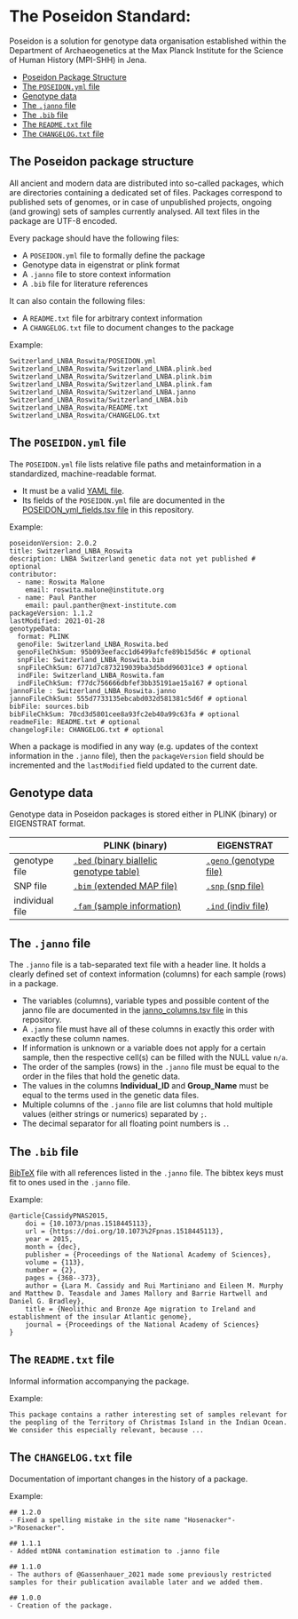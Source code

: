 # The Poseidon Standard:

Poseidon is a solution for genotype data organisation established within the Department of Archaeogenetics at the Max Planck Institute for the Science of Human History (MPI-SHH) in Jena.

* [Poseidon Package Structure](#structure)
* [The `POSEIDON.yml` file](#the-poseidonyml-file)
* [Genotype data](#genotype-data)
* [The `.janno` file](#the-janno-file)
* [The `.bib` file](#the-bib-file)
* [The `README.txt` file](#the-readmetxt-file)
* [The `CHANGELOG.txt` file](#the-changelogtxt-file)

## The Poseidon package structure

All ancient and modern data are distributed into so-called packages, which are directories containing a dedicated set of files. Packages correspond to published sets of genomes, or in case of unpublished projects, ongoing (and growing) sets of samples currently analysed. All text files in the package are UTF-8 encoded.

Every package should have the following files: 

- A `POSEIDON.yml` file to formally define the package
- Genotype data in eigenstrat or plink format
- A `.janno` file to store context information
- A `.bib` file for literature references

It can also contain the following files:

- A `README.txt` file for arbitrary context information
- A `CHANGELOG.txt` file to document changes to the package

Example:

```
Switzerland_LNBA_Roswita/POSEIDON.yml
Switzerland_LNBA_Roswita/Switzerland_LNBA.plink.bed
Switzerland_LNBA_Roswita/Switzerland_LNBA.plink.bim
Switzerland_LNBA_Roswita/Switzerland_LNBA.plink.fam
Switzerland_LNBA_Roswita/Switzerland_LNBA.janno
Switzerland_LNBA_Roswita/Switzerland_LNBA.bib
Switzerland_LNBA_Roswita/README.txt
Switzerland_LNBA_Roswita/CHANGELOG.txt
```

## The `POSEIDON.yml` file

The `POSEIDON.yml` file lists relative file paths and metainformation in a standardized, machine-readable format.

- It must be a valid [YAML file](https://yaml.org/).
- Its fields of the `POSEIDON.yml` file are documented in the [POSEIDON_yml_fields.tsv file](https://github.com/poseidon-framework/poseidon2-schema/blob/master/POSEIDON_yml_fields.tsv) in this repository.

Example:

```
poseidonVersion: 2.0.2
title: Switzerland_LNBA_Roswita
description: LNBA Switzerland genetic data not yet published # optional
contributor:
  - name: Roswita Malone
    email: roswita.malone@institute.org
  - name: Paul Panther
    email: paul.panther@next-institute.com
packageVersion: 1.1.2
lastModified: 2021-01-28
genotypeData:	
  format: PLINK	
  genoFile: Switzerland_LNBA_Roswita.bed
  genoFileChkSum: 95b093eefacc1d6499afcfe89b15d56c # optional
  snpFile: Switzerland_LNBA_Roswita.bim
  snpFileChkSum: 6771d7c873219039ba3d5bdd96031ce3 # optional
  indFile: Switzerland_LNBA_Roswita.fam
  indFileChkSum: f77dc756666dbfef3bb35191ae15a167 # optional
jannoFile : Switzerland_LNBA_Roswita.janno
jannoFileChkSum: 555d7733135ebcabd032d581381c5d6f # optional
bibFile: sources.bib
bibFileChkSum: 70cd3d5801cee8a93fc2eb40a99c63fa # optional
readmeFile: README.txt # optional
changelogFile: CHANGELOG.txt # optional
```

When a package is modified in any way (e.g. updates of the context information in the `.janno` file), then the `packageVersion` field should be incremented and the `lastModified` field updated to the current date.

## Genotype data

Genotype data in Poseidon packages is stored either in PLINK (binary) or EIGENSTRAT format.

|   | PLINK (binary) | EIGENSTRAT |
|---|---|---|
| genotype file | [`.bed` (binary biallelic genotype table)](https://www.cog-genomics.org/plink/1.9/formats#bed) | [`.geno` (genotype file)](https://github.com/DReichLab/EIG/blob/fb4fb59065055d3622e0f97f0149588eae630a3e/CONVERTF/README#L67)
| SNP file  | [`.bim` (extended MAP file)](https://www.cog-genomics.org/plink/1.9/formats#bim) | [`.snp` (snp file)](https://github.com/DReichLab/EIG/blob/fb4fb59065055d3622e0f97f0149588eae630a3e/CONVERTF/README#L67) |
| individual file  | [`.fam` (sample information)](https://www.cog-genomics.org/plink/1.9/formats#fam) | [`.ind` (indiv file)](https://github.com/DReichLab/EIG/blob/fb4fb59065055d3622e0f97f0149588eae630a3e/CONVERTF/README#L67) |

##  The `.janno` file

The `.janno` file is a tab-separated text file with a header line. It holds a clearly defined set of context information (columns) for each sample (rows) in a package.

- The variables (columns), variable types and possible content of the janno file are documented in the [janno_columns.tsv file](https://github.com/poseidon-framework/poseidon2-schema/blob/master/janno_columns.tsv) in this repository.
- A `.janno` file must have all of these columns in exactly this order with exactly these column names.
- If information is unknown or a variable does not apply for a certain sample, then the respective cell(s) can be filled with the NULL value `n/a`.
- The order of the samples (rows) in the `.janno` file must be equal to the order in the files that hold the genetic data.
- The values in the columns **Individual_ID** and **Group_Name** must be equal to the terms used in the genetic data files.
- Multiple columns of the `.janno` file are list columns that hold multiple values (either strings or numerics) separated by `;`.
- The decimal separator for all floating point numbers is `.`.

## The `.bib` file

[BibTeX](http://www.bibtex.org/) file with all references listed in the `.janno` file. The bibtex keys must fit to ones used in the `.janno` file.

Example:

```
@article{CassidyPNAS2015,
    doi = {10.1073/pnas.1518445113},
    url = {https://doi.org/10.1073%2Fpnas.1518445113},
    year = 2015,
    month = {dec},
    publisher = {Proceedings of the National Academy of Sciences},
    volume = {113},
    number = {2},
    pages = {368--373},
    author = {Lara M. Cassidy and Rui Martiniano and Eileen M. Murphy and Matthew D. Teasdale and James Mallory and Barrie Hartwell and Daniel G. Bradley},
    title = {Neolithic and Bronze Age migration to Ireland and establishment of the insular Atlantic genome},
    journal = {Proceedings of the National Academy of Sciences}
}
```

## The `README.txt` file

Informal information accompanying the package.

Example:

```
This package contains a rather interesting set of samples relevant for the peopling of the Territory of Christmas Island in the Indian Ocean. We consider this especially relevant, because ...
```

## The `CHANGELOG.txt` file

Documentation of important changes in the history of a package.

Example:

```
## 1.2.0
- Fixed a spelling mistake in the site name "Hosenacker"->"Rosenacker". 

## 1.1.1
- Added mtDNA contamination estimation to .janno file

## 1.1.0
- The authors of @Gassenhauer_2021 made some previously restricted samples for their publication available later and we added them.

## 1.0.0
- Creation of the package.
```
